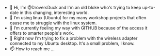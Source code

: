 - 👋 Hi, I’m @DroversDuck and I'm an old bloke who's trying to keep up-to-date in this changing, interesting world.
- 👀 I’m using linux (Ubuntu) for my many workshop projects that often cause me to struggle with the linux system.
- 🌱 I’m currently feeling my way with GITHUB because of the access it offers to smarter people's work.
- 💞️ Right now I’m trying to fix a problem with the wireless adapter connected to my Ubuntu desktop.  It's a small problem, I know.
- 📫 How to reach me ...

<!---
DroversDuck/DroversDuck is a ✨ special ✨ repository because its `README.md` (this file) appears on your GitHub profile.
You can click the Preview link to take a look at your changes.
--->
